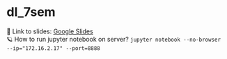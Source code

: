 # dl_7sem

:link: Link to slides: [Google Slides](https://docs.google.com/presentation/d/1NWr-d3fhXkgAbAeu5Y_-NrDJ9lEkdJzxDDdGLhlL6zI/edit#slide=id.g2faa6d5a37d_0_7) <br/>
:ringed_planet: How to run jupyter notebook on server?
`jupyter notebook --no-browser --ip="172.16.2.17" --port=8888 `

